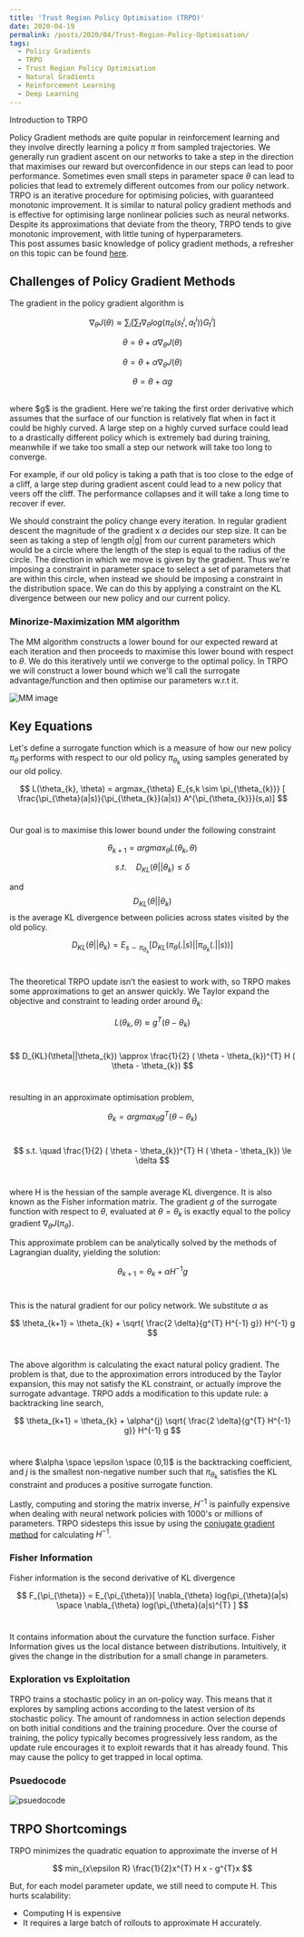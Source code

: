 ```yaml
---
title: 'Trust Region Policy Optimisation (TRPO)'
date: 2020-04-19
permalink: /posts/2020/04/Trust-Region-Policy-Optimisation/
tags:
  - Policy Gradients
  - TRPO
  - Trust Region Policy Optimisation
  - Natural Gradients
  - Reinforcement Learning
  - Deep Learning
---
```


Introduction to TRPO

Policy Gradient methods are quite popular in reinforcement learning and they involve directly learning a policy $\pi$ from sampled trajectories. We generally run gradient ascent on our networks to take a step in the direction that maximises our reward but overconfidence in our steps can lead to poor performance. Sometimes even small steps in parameter space $\theta$ can lead to policies that lead to extremely different outcomes from our policy network. TRPO is an iterative procedure for optimising policies, with guaranteed monotonic improvement. It is similar to natural policy gradient methods and is effective for optimising large nonlinear policies such as neural networks. Despite its approximations that deviate from the theory, TRPO tends to give monotonic improvement, with little tuning of hyperparameters.
<br />
This post assumes basic knowledge of policy gradient methods, a refresher on this topic can be found [here](https://dhruvjoshi1007.github.io/posts/2020/04/Policy-Gradients/). 

## Challenges of Policy Gradient Methods

The gradient in the policy gradient algorithm is <br />

$$\nabla_{\theta} J(\theta) \approx \sum_{i}[\sum_{t} \nabla_{\theta} log(\pi_{\theta}(s_{t}^{i} , a_{t}^{i}))G_{t}^{i}]$$

$$\theta = \theta + \alpha \nabla_{\theta} J(\theta)$$

$$\theta = \theta + \alpha \nabla_{\theta} J(\theta)$$

$$\theta = \theta + \alpha g$$

<br />
where $g$ is the gradient. Here we're taking the first order derivative which assumes that the surface of our function is relatively flat when in fact it could be highly curved. A large step on a highly curved surface could lead to a drastically different policy which is extremely bad during training, meanwhile if we take too small a step our network will take too long to converge. <br />

For example, if our old policy is taking a path that is too close to the edge of a cliff, a large step during gradient ascent could lead to a new policy that veers off the cliff. The performance collapses and it will take a long time to recover if ever.
<br />

We should constraint the policy change every iteration. In regular gradient descent the magnitude of the gradient x $\alpha$ decides our step size. It can be seen as taking a step of length $\alpha$|g| from our current parameters which would be a circle where the length of the step is equal to the radius of the circle. The direction in which we move is given by the gradient. Thus we're imposing a constraint in parameter space to select a set of parameters that are within this circle, when instead we should be imposing a constraint in the distribution space. We can do this by applying a constraint on the KL divergence between our new policy and our current policy.
<br />

### Minorize-Maximization MM algorithm
The MM algorithm constructs a lower bound for our expected reward at each iteration and then proceeds to maximise this lower bound with respect to $\theta$. We do this iteratively until we converge to the optimal policy. In TRPO we will construct a lower bound which we'll call the surrogate advantage/function and then optimise our parameters w.r.t it.
<br />

![MM image](https://miro.medium.com/max/1400/1*JR_HgKDpNIzOX1t6JE7AQA.jpeg)
<br />

## Key Equations

Let's define a surrogate function which is a measure of how our new policy $\pi_{\theta}$ performs with respect to our old policy $\pi_{\theta_{k}}$ using samples generated by our old policy. <br />

$$
L(\theta_{k}, \theta) =  argmax_{\theta} E_{s,k \sim \pi_{\theta_{k}}} [ \frac{\pi_{\theta}(a|s)}{\pi_{\theta_{k}}(a|s)} A^{\pi_{\theta_{k}}}(s,a)]
$$ <br />

Our goal is to maximise this lower bound under the following constraint <br />

$$
\theta_{k+1} = argmax_{\theta} L(\theta_{k}, \theta)
$$

$$
s.t. \quad D_{KL}(\theta||\theta_{k}) \le \delta
$$

and 
$$
D_{KL}(\theta||\theta_{k})
$$ 
is the average KL divergence between policies across states visited by the old policy. <br />

$$
D_{KL}(\theta||\theta_{k}) = E_{s \sim \pi_{\theta_{k}}}[D_{KL}(\pi_{\theta}(.|s)||\pi_{\theta_{k}}(.||s))]
$$ <br />

The theoretical TRPO update isn’t the easiest to work with, so TRPO makes some approximations to get an answer quickly. We Taylor expand the objective and constraint to leading order around $\theta_{k}$: <br />

$$
L(\theta_{k},\theta) \approx g^{T}( \theta - \theta_{k})
$$ <br />

$$
D_{KL}(\theta||\theta_{k}) \approx \frac{1}{2} ( \theta - \theta_{k})^{T} H ( \theta - \theta_{k})
$$ <br />

resulting in an approximate optimisation problem, <br />

$$
\theta_{k} = argmax_{\theta} g^{T} ( \theta - \theta_{k})
$$ <br />

$$
s.t. \quad \frac{1}{2} ( \theta - \theta_{k})^{T} H ( \theta - \theta_{k}) \le \delta
$$ <br />

where H is the hessian of the sample average KL divergence. It is also known as the Fisher information matrix. The gradient $g$ of the surrogate function with respect to $\theta$, evaluated at $\theta = \theta_{k}$ is exactly equal to the policy gradient $\nabla_{\theta}J(\pi_{\theta})$. <br />

This approximate problem can be analytically solved by the methods of Lagrangian duality, yielding the solution: <br />

$$
\theta_{k+1} = \theta_{k} + \alpha H^{-1} g
$$ <br />

This is the natural gradient for our policy network. We substitute $\alpha$ as

$$
\theta_{k+1} = \theta_{k} + \sqrt{ \frac{2 \delta}{g^{T} H^{-1} g}} H^{-1} g
$$ <br />

The above algorithm is calculating the exact natural policy gradient. The problem is that, due to the approximation errors introduced by the Taylor expansion, this may not satisfy the KL constraint, or actually improve the surrogate advantage. TRPO adds a modification to this update rule: a backtracking line search, <br />

$$
\theta_{k+1} = \theta_{k} + \alpha^{j} \sqrt{ \frac{2 \delta}{g^{T} H^{-1} g}} H^{-1} g
$$ <br />

where $\alpha \space \epsilon \space (0,1)$ is the backtracking coefficient, and $j$ is the smallest non-negative number such that $\pi_{\theta_{k}}$ satisfies the KL constraint and produces a positive surrogate function. <br />

Lastly, computing and storing the matrix inverse, $H^{-1}$ is painfully expensive when dealing with neural network policies with 1000's or millions of parameters. TRPO sidesteps this issue by using the [conjugate gradient method](https://en.wikipedia.org/wiki/Conjugate_gradient_method) for calculating $H^{-1}$.

### Fisher Information
Fisher information is the second derivative of KL divergence <br />

$$
F_{\pi_{\theta}} = E_{\pi_{\theta}}[ \nabla_{\theta} log(\pi_{\theta}(a|s) \space \nabla_{\theta} log(\pi_{\theta}(a|s)^{T} ]
$$ <br />

It contains information about the curvature the function surface. Fisher Information gives us the local distance between distributions. Intuitively, it gives the change in the distribution for a small change in parameters. <br />

### Exploration vs Exploitation
TRPO trains a stochastic policy in an on-policy way. This means that it explores by sampling actions according to the latest version of its stochastic policy. The amount of randomness in action selection depends on both initial conditions and the training procedure. Over the course of training, the policy typically becomes progressively less random, as the update rule encourages it to exploit rewards that it has already found. This may cause the policy to get trapped in local optima.

### Psuedocode

![psuedocode](https://spinningup.openai.com/en/latest/_images/math/5808864ea60ebc3702704717d9f4c3773c90540d.svg)

## TRPO Shortcomings

TRPO minimizes the quadratic equation to approximate the inverse of  H <br />

$$
min_{x\epsilon R} \frac{1}{2}x^{T} H x - g^{T}x
$$

But, for each model parameter update, we still need to compute H. This hurts scalability:
- Computing H is expensive
- It requires a large batch of rollouts to approximate H accurately.



